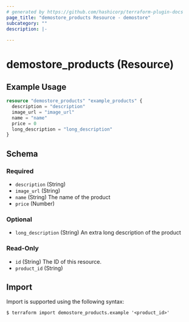 ```yaml
---
# generated by https://github.com/hashicorp/terraform-plugin-docs
page_title: "demostore_products Resource - demostore"
subcategory: ""
description: |-
  
---
```


# demostore_products (Resource)



## Example Usage

```terraform
resource "demostore_products" "example_products" {
  description = "description"
  image_url = "image_url"
  name = "name"
  price = 0
  long_description = "long_description"
}
```

<!-- schema generated by tfplugindocs -->
## Schema

### Required

- `description` (String)
- `image_url` (String)
- `name` (String) The name of the product
- `price` (Number)

### Optional

- `long_description` (String) An extra long description of the product

### Read-Only

- `id` (String) The ID of this resource.
- `product_id` (String)

## Import

Import is supported using the following syntax:

```shell
$ terraform import demostore_products.example '<product_id>'
```
